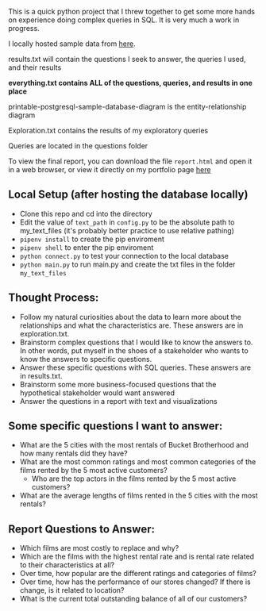 This is a quick python project that I threw together to get some more hands on experience doing complex queries in SQL. It is very much a work in progress.

I locally hosted sample data from [here](https://www.postgresqltutorial.com/postgresql-sample-database/).

results.txt will contain the questions I seek to answer, the queries I used, and their results

**everything.txt contains ALL of the questions, queries, and results in one place**

printable-postgresql-sample-database-diagram is the entity-relationship diagram

Exploration.txt contains the results of my exploratory queries

Queries are located in the questions folder

To view the final report, you can download the file `report.html` and open it in a web browser, or view it directly on my portfolio page [here](https://cjakuc.github.io/PDFs/report.html)

## Local Setup (after hosting the database locally)
* Clone this repo and cd into the directory
* Edit the value of `text_path` in `config.py` to be the absolute path to my_text_files (it's probably better practice to use relative pathing)
* `pipenv install` to create the pip enviroment
* `pipenv shell` to enter the pip enviroment
* `python connect.py` to test your connection to the local database
* `python main.py` to run main.py and create the txt files in the folder `my_text_files`

## Thought Process:
* Follow my natural curiosities about the data to learn more about the relationships and what the characteristics are. These answers are in exploration.txt.
* Brainstorm complex questions that I would like to know the answers to. In other words, put myself in the shoes of a stakeholder who wants to know the answers to specific questions.
* Answer these specific questions with SQL queries. These answers are in results.txt.
* Brainstorm some more business-focused questions that the hypothetical stakeholder would want answered
* Answer the questions in a report with text and visualizations

## Some specific questions I want to answer:
* What are the 5 cities with the most rentals of Bucket Brotherhood and how many rentals did they have?
* What are the most common ratings and most common categories of the films rented by the 5 most active customers?
   * Who are the top actors in the films rented by the 5 most active customers?
* What are the average lengths of films rented in the 5 cities with the most rentals?

## Report Questions to Answer:
* Which films are most costly to replace and why?
* Which are the films with the highest rental rate and is rental rate related to their characteristics at all?
* Over time, how popular are the different ratings and categories of films?
* Over time, how has the performance of our stores changed? If there is change, is it related to location?
* What is the current total outstanding balance of all of our customers?